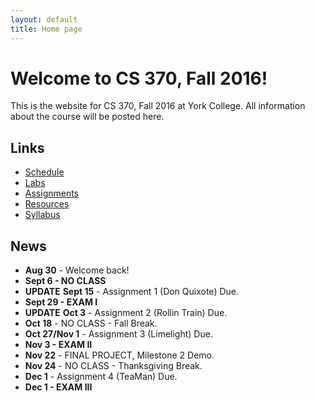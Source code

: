 ```yaml
---
layout: default
title: Home page
---
```


# Welcome to CS 370, Fall 2016!

This is the website for CS 370, Fall 2016 at York College.
All information about the course will be posted here.

## Links

* [Schedule](schedule/index.html)
* [Labs](labs/index.html)
* [Assignments](assign/index.html)
* [Resources](resources.html)
* [Syllabus](syllabus.html)

## News

* **Aug 30** - Welcome back!
* **Sept 6 - NO CLASS**
* **UPDATE** **Sept 15** - Assignment 1 (Don Quixote) Due.
* **Sept 29 - EXAM I**
* **UPDATE** **Oct 3** - Assignment 2 (Rollin Train) Due.
* **Oct 18** - NO CLASS - Fall Break.
* **Oct 27/Nov 1** - Assignment 3 (Limelight) Due.
* **Nov 3 - EXAM II**
* **Nov 22** - FINAL PROJECT, Milestone 2 Demo.
* **Nov 24** - NO CLASS - Thanksgiving Break.
* **Dec 1** - Assignment 4 (TeaMan) Due.
* **Dec 1 - EXAM III**

<!--
* **Sept 15** - Assignment 1 (Don Quixote) Due.
* **Sept 29** - Assignment 2 (Rollin' Train) Due.
* **Oct 1 - EXAM I.**
* **Oct 20** - NO CLASS - Fall Break.
* **Oct 22** - FINAL PROJECT, Milestone 1 Demo in class.
* **Oct 29** - Assignment 3 (Limelight) Due.
* **Nov 3 - EXAM II.**
* **Nov 24** - FINAL PROJECT, Milestone 2 Demo.
* **Nov 26** - NO CLASS - Thanksgiving Break.
* **Dec 1** - Assignment 4 (TeaMan) Due.
* **Dec 3 - EXAM III.**
* **Dec 11 - FINAL PROJECT DEMOS 10:15am-12:15pm** [Submission Instructions](assign/ProjectSubmit.html)
-->